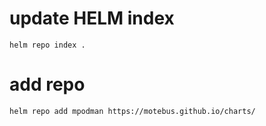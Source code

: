 # update HELM index 
```
helm repo index .
```

# add repo
```
helm repo add mpodman https://motebus.github.io/charts/
```